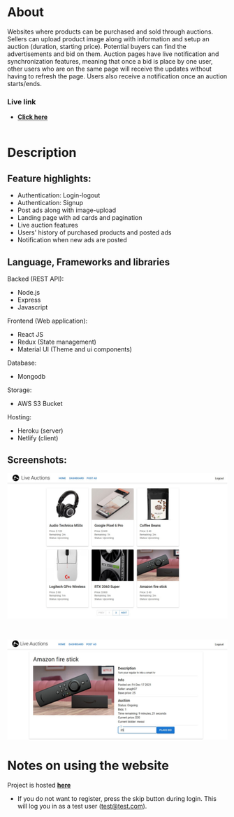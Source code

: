 # About
Websites where products can be purchased and sold through auctions. 
Sellers can upload product image along with information and setup an auction (duration, starting price). 
Potential buyers can find the advertisements and bid on them. Auction pages have live notification and synchronization features, meaning that once a bid is place by one user, other users who are on the same page will receive the updates without having to refresh the page. 
Users also receive a notification once an auction starts/ends.

### Live link
- <a href="https://hopeful-kare-e8dde9.netlify.app/"><strong>Click here</strong></a>
  <br>
  <br>

# Description
## Feature highlights:
- Authentication: Login-logout
- Authentication: Signup
- Post ads along with image-upload
- Landing page with ad cards and pagination
- Live auction features
- Users' history of purchased products and posted ads
- Notification when new ads are posted

## Language, Frameworks and libraries
Backed (REST API):
- Node.js
- Express
- Javascript

Frontend (Web application):
- React JS
- Redux (State management)
- Material UI (Theme and ui components)

Database:
- Mongodb

Storage:
- AWS S3 Bucket

Hosting:
- Heroku (server)
- Netlify (client)

## Screenshots:
<p align="center">
  <a href="https://hopeful-kare-e8dde9.netlify.app/">
    <img width="600" src="./screenshots/home.jpg">
  </a>
</p>
<br>
<p align="center">
  <a href="https://hopeful-kare-e8dde9.netlify.app/">
    <img width="600" src="./screenshots/ad.jpg">
  </a>
</p>

# Notes on using the website
Project is hosted <a href="https://bug-tracker-6c802.web.app/"><strong>here</strong></a>
- If you do not want to register, press the skip button during login. This will log you in as a test user (test@test.com).
